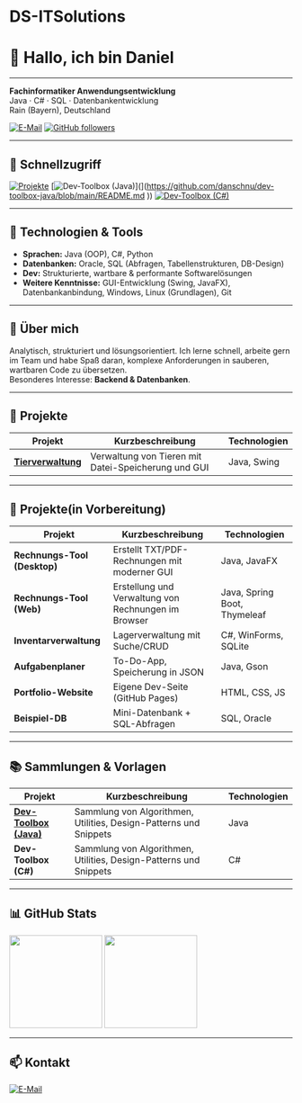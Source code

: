 # DS-ITSolutions
# 👋 Hallo, ich bin Daniel

---

**Fachinformatiker Anwendungsentwicklung**  
Java · C# · SQL · Datenbankentwicklung  
Rain (Bayern), Deutschland

[![E-Mail](https://img.shields.io/badge/E--Mail-schnuerch.daniel%40gmail.com-red?logo=gmail&logoColor=white)](mailto:schnuerch.daniel@gmail.com)
[![GitHub followers](https://img.shields.io/github/followers/danschnu?style=social)](https://github.com/danschnu)

---

## 🚀 Schnellzugriff

[![Projekte](https://img.shields.io/badge/Zu%20den-Projekten-blue)](#-projekte)
[![Dev-Toolbox (Java)](https://img.shields.io/badge/Dev%E2%80%91Toolbox-Java-orange)](](https://github.com/danschnu/dev-toolbox-java/blob/main/README.md
))
[![Dev-Toolbox (C#)](https://img.shields.io/badge/Dev%E2%80%91Toolbox-C%23-green)](#) <!-- später Link zum C#-Repo -->

---

## 🔧 Technologien & Tools
- **Sprachen:** Java (OOP), C#, Python  
- **Datenbanken:** Oracle, SQL (Abfragen, Tabellenstrukturen, DB-Design)  
- **Dev:** Strukturierte, wartbare & performante Softwarelösungen  
- **Weitere Kenntnisse:** GUI-Entwicklung (Swing, JavaFX), Datenbankanbindung, Windows, Linux (Grundlagen), Git

---

## 🌱 Über mich
Analytisch, strukturiert und lösungsorientiert. Ich lerne schnell, arbeite gern im Team und habe Spaß daran,
komplexe Anforderungen in sauberen, wartbaren Code zu übersetzen.  
Besonderes Interesse: **Backend & Datenbanken**.


---

## 📂 Projekte
| Projekt | Kurzbeschreibung | Technologien |
| --- | --- | --- |
| [**Tierverwaltung**](https://github.com/danschnu/Tierverwaltung) | Verwaltung von Tieren mit Datei-Speicherung und GUI | Java, Swing |

---

## 📂 Projekte(in Vorbereitung)
| Projekt | Kurzbeschreibung | Technologien |
| --- | --- | --- |
| **Rechnungs-Tool (Desktop)** | Erstellt TXT/PDF-Rechnungen mit moderner GUI | Java, JavaFX |
| **Rechnungs-Tool (Web)** | Erstellung und Verwaltung von Rechnungen im Browser | Java, Spring Boot, Thymeleaf |
| **Inventarverwaltung** | Lagerverwaltung mit Suche/CRUD | C#, WinForms, SQLite |
| **Aufgabenplaner** | To-Do-App, Speicherung in JSON | Java, Gson |
| **Portfolio-Website** | Eigene Dev-Seite (GitHub Pages) | HTML, CSS, JS |
| **Beispiel-DB** | Mini-Datenbank + SQL-Abfragen | SQL, Oracle |

---

## 📚 Sammlungen & Vorlagen
| Projekt | Kurzbeschreibung | Technologien |
| --- | --- | --- |
| [**Dev-Toolbox (Java)**](https://github.com/danschnu/dev-toolbox-java/blob/main/README.md) | Sammlung von Algorithmen, Utilities, Design-Patterns und Snippets | Java |
| **Dev-Toolbox (C#)** |  Sammlung von Algorithmen, Utilities, Design-Patterns und Snippets | C# |

---

## 📊 GitHub Stats
<p align="left">
  <img height="165" src="https://github-readme-stats.vercel.app/api?username=danschnu&show_icons=true&theme=radical" />
  <img height="165" src="https://github-readme-stats.vercel.app/api/top-langs/?username=danschnu&layout=compact&theme=radical" />
</p>

---

## 📫 Kontakt
[![E-Mail](https://img.shields.io/badge/E--Mail-schnuerch.daniel%40gmail.com-red?logo=gmail&logoColor=white)](mailto:schnuerch.daniel@gmail.com)
